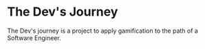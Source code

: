 # The Dev's Journey

The Dev's journey is a project to apply gamification to the path of a Software Engineer.
